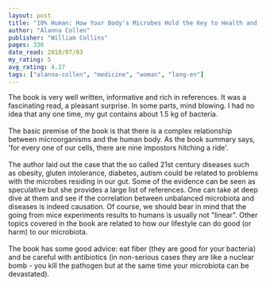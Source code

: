 ```yaml
---
layout: post
title: "10% Human: How Your Body's Microbes Hold the Key to Health and Happiness"
author: "Alanna Collen"
publisher: "William Collins"
pages: 336
date_read: 2018/07/03
my_rating: 5
avg_rating: 4.37
tags: ["alanna-collen", "medicine", "woman", "lang-en"]
---
```


The book is very well written, informative and rich in references. It was a fascinating read, a pleasant surprise. In some parts, mind blowing. I had no idea that any one time, my gut contains about 1.5 kg of bacteria. <br/><br/>The basic premise of the book is that there is a complex relationship between microorganisms and the human body. As the book summary says, 'for every one of our cells, there are nine impostors hitching a ride'.<br/><br/>The author laid out the case that the so called 21st century diseases such as obesity, gluten intolerance, diabetes, autism could be related to problems with the microbes residing in our gut. Some of the evidence can be seen as speculative but she provides a large list of references. One can take at deep dive at them and see if the correlation between unbalanced microbiota and diseases is indeed causation. Of course, we should bear in mind that the going from mice experiments results to humans is usually not "linear". Other topics covered in the book are related to how our lifestyle can do good (or harm) to our microbiota.<br/><br/>The book has some good advice: eat fiber (they are good for your bacteria) and be careful with antibiotics (in non-serious cases they are like a nuclear bomb - you kill the pathogen but at the same time your microbiota can be devastated).

